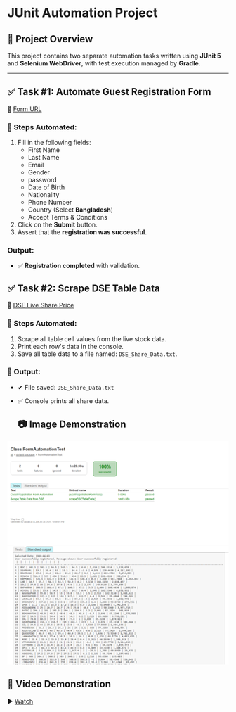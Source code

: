 # JUnit Automation Project

## 📌 Project Overview

This project contains two separate automation tasks written using **JUnit 5** and **Selenium WebDriver**, with test execution managed by **Gradle**.

---

## ✅ Task #1: Automate Guest Registration Form

🔗 [Form URL](https://demo.wpeverest.com/user-registration/guest-registration-form/)

### 🔄 Steps Automated:

1. Fill in the following fields:
   - First Name
   - Last Name
   - Email
   - Gender
   - password
   - Date of Birth
   - Nationality
   - Phone Number
   - Country (Select **Bangladesh**)
   - Accept Terms & Conditions
2. Click on the **Submit** button.
3. Assert that the **registration was successful**.

### Output:
- ✅ **Registration completed** with validation.


##  ✅ Task #2: Scrape DSE Table Data

🔗 [DSE Live Share Price](https://dsebd.org/latest_share_price_scroll_by_value.php)

### 🔄 Steps Automated:

1. Scrape all table cell values from the live stock data.
2. Print each row's data in the console.
3. Save all table data to a file named: `DSE_Share_Data.txt`.

### 📁 Output:
- ✔ File saved: `DSE_Share_Data.txt`
- ✅ Console prints all share data.

  ## 📷 Image Demonstration
![Test](https://github.com/SAPrema/Selenium/blob/master/Screenshot%202025-07-20%20224511.png)
![Output](https://github.com/SAPrema/Selenium/blob/master/output2.png)


  ## 🎥 Video Demonstration

▶️ [Watch](https://drive.google.com/file/d/1lapugDhdpfC3TqEBf7yKtvq56toBhO32/view?usp=sharing)
